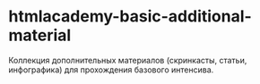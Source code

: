 # htmlacademy-basic-additional-material
Коллекция дополнительных материалов (скринкасты, статьи, инфографика) для прохождения базового интенсива.
